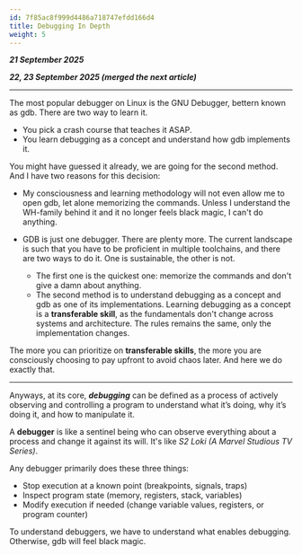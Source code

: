 ```yaml
---
id: 7f85ac8f999d4486a718747efdd166d4
title: Debugging In Depth
weight: 5
---
```


_**21 September 2025**_

***22, 23 September 2025 (merged the next article)***

***

The most popular debugger on Linux is the GNU Debugger, bettern known as gdb. There are two way to learn it.

- You pick a crash course that teaches it ASAP.
- You learn debugging as a concept and understand how gdb implements it.

You might have guessed it already, we are going for the second method. And I have two reasons for this decision:

- My consciousness and learning methodology will not even allow me to open gdb, let alone memorizing the commands. Unless I understand the WH-family behind it and it no longer feels black magic, I can't do anything.

- GDB is just one debugger. There are plenty more. The current landscape is such that you have to be proficient in multiple toolchains, and there are two ways to do it. One is sustainable, the other is not.

  - The first one is the quickest one: memorize the commands and don't give a damn about anything.
  - The second method is to understand debugging as a concept and gdb as one of its implementations. Learning debugging as a concept is a **transferable skill**, as the fundamentals don't change across systems and architecture. The rules remains the same, only the implementation changes.

The more you can prioritize on **transferable skills**, the more you are consciously choosing to pay upfront to avoid chaos later. And here we do exactly that.

---

Anyways, at its core, _**debugging**_ can be defined as a process of actively observing and controlling a program to understand what it’s doing, why it’s doing it, and how to manipulate it.

A **debugger** is like a sentinel being who can observe everything about a process and change it against its will. It's like _S2 Loki (A Marvel Studious TV Series)_.

Any debugger primarily does these three things:

* Stop execution at a known point (breakpoints, signals, traps)
* Inspect program state (memory, registers, stack, variables)
* Modify execution if needed (change variable values, registers, or program counter)

To understand debuggers, we have to understand what enables debugging. Otherwise, gdb will feel black magic.
